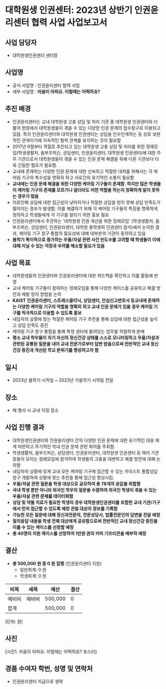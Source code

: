 ﻿대학원생 인권센터: 2023년 상반기 인권윤리센터 협력 사업 사업보고서
===

## 사업 담당자
- 대학원생인권센터 센터장 

## 사업명
- 공식 사업명 : 인권윤리센터 협력 사업
- 세부 사업명 : **마음이 아파요. 이럴때는 어떡하죠?**

## 추진 배경
- 인권윤리센터는 교내 대학원생 고충 상담 및 처리 기관 중 대학원생 인권센터와 더불어 현장에서 대학원생들이 겪을 수 있는 다양한 인권 문제의 접수창구로 이용되고 있음. 특히 인권윤리센터와 대학원생 인권센터는 상담을 인수인계하는 등 상호 보완적인 관계이기에 지속적인 협력 관계를 유지하는 것이 필요함
- 2017년 9월부터 격월로 추진되고 있는 대학원생 고충 상담 및 처리를 위한 정례모임(학생생활처, 옴부즈퍼슨, 상담센터, 인권윤리센터, 대학원생 인권센터)에 대한 주무 기관으로서 대학원생들이 겪을 수 있는 인권 문제 해결을 위해 다른 기관보다 더욱 긴밀한 협조가 필요함.
- 교내에 존재하는 다양한 인권 문제에 대한 신속하고 적절한 대처를 위해서는 각 케어링 기구의 특수성을 명확히 하고 서로간의 유기적인 소통이 필요함
- **교내에는 인권 문제 해결을 위한 다양한 케어링 기구들이 존재함. 하지만 많은 학생들이 케어링 기구의 존재를 모르거나 알더라도 어떤 역할을 하는지 정확하게 알지 못하는 경우가 많음**
- 이로인해 상담에 대한 접근성이 낮아지거나 적절한 상담을 받지 못해 상담 만족도가 떨어지는 경우가 발생함. 이를 해결하기 위해 각 케어링 기구들의 특징을 명확하게 정의하고 학생들에게 각 기구를 알리기 위한 홍보 필요
- 인권윤리센터에서 주관하는 '대학원생 인권 개선을 위한 정례모임' (학생생활처, 옴부즈퍼슨, 상담센터, 인권윤리센터, 대학원 총학생회 인권센터 참석)에서 논의한 결과, 케어링 기구 창구 통합의 필요성에 대해 대부분의 기관이 동의하고 있음
- **봄학기 특이적으로 증가하는 우울/자살 관련 사건 빈도수를 고려할 때 학생들이 이에 대해 지닐 수 있는 걱정과 우려를 해소할 필요가 있음**


## 사업 목표
- 대학원생들의 인권센터와 인권윤리센터에 대한 피드백을 확인하고 이를 활동에 반영
- 교내 케어링 기구들이 참여하는 정례모임을 통해 다양한 케이스를 공유하고 해결 방안과 재발 방지 방법을 논의
- **KAIST 인권윤리센터, 스트레스클리닉, 상담센터, 안심신고변호사 등교내에 존재하는 다양한 케어링 기구의 역할을 명확히 하고 교내 인권 문제가 있을 경우 케어링 기구를 적극적으로 이용할 수 있도록 홍보**
- 내담자의 상황에 맞는 적절한 케어링 기구 추천을 통해 상담에 대한 접근성을 높이고 상담 만족도 증진
- 케어링 기구 창구 통합을 통해 특정 센터에 몰려있는 업무를 적절하게 분배
- **평소 교내 학우들이 자기 자신의 정신건강 상태를 스스로 모니터링하고 우울/자살과 관련된 공통된 질문을 내어 교내 전문가로부터 답변 받음으로써 전반적인 교내 정신건강 증진과 개선된 학교 분위기를 형성하고자 함**

## 일시 
- 2023년 봄학기 시작일 ~ 2023년 가을학기 시작일 전일

## 장소 
- 매 행사 시 교내 지정 장소 

## 사업 진행 결과 
- 대학원생인권센터와 인권윤리센터 간의 다양한 인권 문제에 대한 유기적인 대응 체계 마련하고 주기적인 학내 인권 문제 관련 회의를 주최함.
- 학생생활처, 옴부즈퍼슨, 상담센터, 인권윤리센터, 대학원생 인권센터 등 여러 기관장들이 모이는 정례모임에 참석하여 학생들의 고충을 대변하고 해결 방안에 대해 논의함
- 내담자의 상황에 맞게 교내 모든 케어링 기구에 접근할 수 있는 카이스트 통합상담창구 개발하여 상황에 맞는 추천을 통해 접근성 향상시킴.
- **우울/자살 관련 질문을 학생 대상으로 공모하여 총 78개의 응답을 취합함**
- **국내 학생 뿐만 아니라 외국인 학우의 질문을 수렴하여 외국인 학생이 겪을 수 있는 우울/자살 관련 문제를 데이터화함**
- **상담 및 약물 치료가 필요한 학생의 경우 대학원생인권센터를 포함한 교내 기관/기구에서 먼저 접근할 수 있도록 예방 관찰 대상의 정보를 기록함**
- **가능한 모든 질문에 대해 정신과전문의, 전문상담사, 법률전문인의 답변을 전달 예정**
- **질의응답 내용을 학생 전체 대상에게 공유함으로써 전반적인 교내 정신건강 증진을 이룰 수 있는 케이스를 선정할 예정**
- **총 40명의 지원 케이스를 선정하여 1만원 권의 커피 기프티콘을 배부하 예정**

## 결산
- **총 500,000 원 중 0 원 집행** (인권윤리센터 지원)
    - 일반회계: 0 원
    - 학생회계: 0 원

|   비목  |  세목  |  예산  |   결산  |  
|---|---|---|---|
|   예비비  |  예비비   |  500,000  |   0  |  
|   합계  |     |  500,000   |  0   |  

(단위: 원)

## 사진
[사진1. 마음이 아파요. 이럴때는 어떡하죠? 포스터]

## 경품 수여자 학번, 성명 및 연락처
- 인권윤리센터 지급으로 생략
